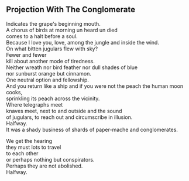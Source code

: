 Projection With The Conglomerate
--------------------------------
Indicates the grape's beginning mouth.  
A chorus of birds at morning un heard un died  
comes to a halt before a soul.  
Because I love you, love, among the jungle and inside the wind.  
On what bitten jugulars flew with sky?  
Fewer and fewer  
kill about another mode of tiredness.  
Neither wreath nor bird feather nor dull shades of blue  
nor sunburst orange but cinnamon.  
One neutral option and fellowship.  
And you return like a ship and if you were not the peach the human moon  
cooks,  
sprinkling its peach across the vicinity.  
Where telegraphs meet  
knaves meet, next to and outside and the sound  
of jugulars, to reach out and circumscribe in illusion.  
Halfway.  
It was a shady business of shards of paper-mache and conglomerates.  
  
We get the hearing  
they must lots to travel  
to each other  
or perhaps nothing but conspirators.  
Perhaps they are not abolished.  
Halfway.  
